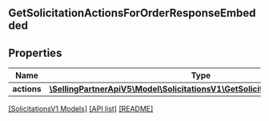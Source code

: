 ## GetSolicitationActionsForOrderResponseEmbedded

## Properties

Name | Type | Description | Notes
------------ | ------------- | ------------- | -------------
**actions** | [**\SellingPartnerApiV5\Model\SolicitationsV1\GetSolicitationActionResponse[]**](GetSolicitationActionResponse.md) |  |

[[SolicitationsV1 Models]](../) [[API list]](../../Api) [[README]](../../../README.md)
